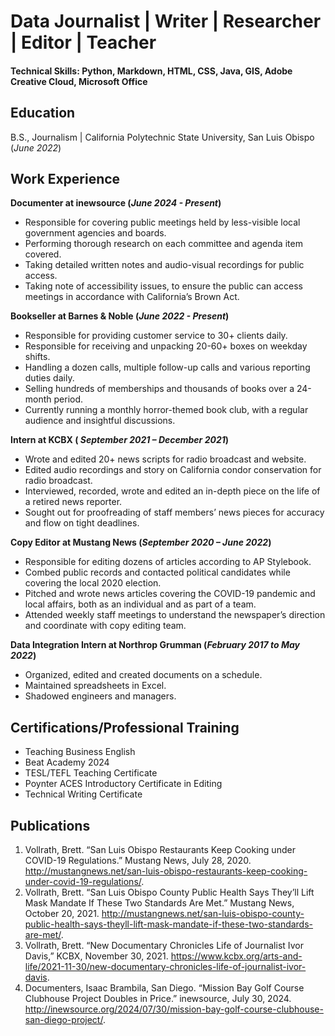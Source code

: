 # Data Journalist | Writer | Researcher | Editor | Teacher


#### Technical Skills: Python, Markdown, HTML, CSS, Java, GIS, Adobe Creative Cloud, Microsoft Office


## Education			        		
B.S., Journalism | California Polytechnic State University, San Luis Obispo (_June 2022_)

## Work Experience
**Documenter at inewsource (_June 2024 - Present_)**
- Responsible for covering public meetings held by less-visible local government agencies and boards.
-	Performing thorough research on each committee and agenda item covered.
-	Taking detailed written notes and audio-visual recordings for public access.
-	Taking note of accessibility issues, to ensure the public can access meetings in accordance with California’s Brown Act.

**Bookseller at Barnes & Noble (_June 2022 - Present_)**
- Responsible for providing customer service to 30+ clients daily.
- Responsible for receiving and unpacking 20-60+ boxes on weekday shifts.
- Handling a dozen calls, multiple follow-up calls and various reporting duties daily.
-	Selling hundreds of memberships and thousands of books over a 24-month period.
-	Currently running a monthly horror-themed book club, with a regular audience and insightful discussions.

**Intern at KCBX ( _September 2021 – December 2021_)**
- Wrote and edited 20+ news scripts for radio broadcast and website.
-	Edited audio recordings and story on California condor conservation for radio broadcast.
-	Interviewed, recorded, wrote and edited an in-depth piece on the life of a retired news reporter.
-	Sought out for proofreading of staff members’ news pieces for accuracy and flow on tight deadlines.

**Copy Editor at Mustang News (_September 2020 – June 2022_)**
-	Responsible for editing dozens of articles according to AP Stylebook.
- Combed public records and contacted political candidates while covering the local 2020 election.
-	Pitched and wrote news articles covering the COVID-19 pandemic and local affairs, both as an individual and as part of a team.
-	Attended weekly staff meetings to understand the newspaper’s direction and coordinate with copy editing team.

**Data Integration Intern at Northrop Grumman (_February 2017 to May 2022_)**
- Organized, edited and created documents on a schedule.
-	Maintained spreadsheets in Excel.
-	Shadowed engineers and managers.

## Certifications/Professional Training
- Teaching Business English
- Beat Academy 2024
- TESL/TEFL Teaching Certificate 
- Poynter ACES Introductory Certificate in Editing
- Technical Writing Certificate

## Publications
1. Vollrath, Brett. “San Luis Obispo Restaurants Keep Cooking under COVID-19 Regulations.” Mustang News, July 28, 2020. http://mustangnews.net/san-luis-obispo-restaurants-keep-cooking-under-covid-19-regulations/.
2. Vollrath, Brett. “San Luis Obispo County Public Health Says They’ll Lift Mask Mandate If These Two Standards Are Met.” Mustang News, October 20, 2021. http://mustangnews.net/san-luis-obispo-county-public-health-says-theyll-lift-mask-mandate-if-these-two-standards-are-met/.
3. Vollrath, Brett. “New Documentary Chronicles Life of Journalist Ivor Davis,” KCBX, November 30, 2021. https://www.kcbx.org/arts-and-life/2021-11-30/new-documentary-chronicles-life-of-journalist-ivor-davis.
4. Documenters, Isaac Brambila, San Diego. “Mission Bay Golf Course Clubhouse Project Doubles in Price.” inewsource, July 30, 2024. http://inewsource.org/2024/07/30/mission-bay-golf-course-clubhouse-san-diego-project/. 
